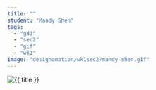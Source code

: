 ```yaml
---
title: ""
student: "Mandy Shen"
tags:
  - "gd3"
  - "sec2"
  - "gif"
  - "wk1"
image: "designamation/wk1sec2/mandy-shen.gif"
---
```


<img src="{{urls.media}}/{{ image }}" alt="{{ title }}"/>


